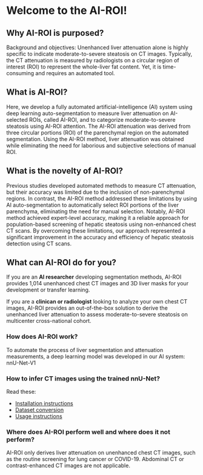 # Welcome to the AI-ROI!

## Why AI-ROI is purposed?

Background and objectives: Unenhanced liver attenuation alone is highly specific to indicate moderate-to-severe steatosis on CT images. Typically, the CT attenuation is measured by radiologists on a circular region of interest (ROI) to represent the whole-liver fat content. Yet, it is time-consuming and requires an automated tool. 

## What is AI-ROI?

Here, we develop a fully automated artificial-intelligence (AI) system using deep learning auto-segmentation to measure liver attenuation on AI-selected ROIs, called AI-ROI, and to categorize moderate-to-severe steatosis using AI-ROI attention. The AI-ROI attenuation was derived from three circular portions (ROI) of the parenchymal region on the automated segmentation. Using the AI-ROI method, liver attenuation was obtained while eliminating the need for laborious and subjective selections of manual ROI.

## What is the novelty of AI-ROI?

Previous studies developed automated methods to measure CT attenuation, but their accuracy was limited due to the inclusion of non-parenchymal regions. In contrast, the AI-ROI method addressed these limitations by using AI auto-segmentation to automatically select ROI portions of the liver parenchyma, eliminating the need for manual selection. Notably, AI-ROI method achieved expert-level accuracy, making it a reliable approach for population-based screening of hepatic steatosis using non-enhanced chest CT scans. By overcoming these limitations, our approach represented a significant improvement in the accuracy and efficiency of hepatic steatosis detection using CT scans.

## What can AI-ROI do for you?
If you are an **AI researcher** developing segmentation methods, AI-ROI provides 1,014 unenhanced chest CT images and 3D liver masks for your development or transfer learning.

If you are a **clinican or radiologist** looking to analyze your own chest CT images, AI-ROI provides an out-of-the-box solution to derive the unenhanced liver attenuation to assess moderate-to-severe steatosis on multicenter cross-national cohort.

### How does AI-ROI work?
To automate the process of liver segmentation and attenuation measurements, a deep learning model was developed in our AI system:  nnU-Net-V1

### How to infer CT images using the trained nnU-Net?
Read these:
- [Installation instructions](documentation/installation_instructions.md)
- [Dataset conversion](documentation/dataset_format.md)
- [Usage instructions](documentation/how_to_use_nnunet.md)


### Where does AI-ROI perform well and where does it not perform?
AI-ROI only derives liver attenuation on unenhanced chest CT images, such as the routine screening for lung cancer or COVID-19. Abdominal CT or contrast-enhanced CT images are not applicable.
